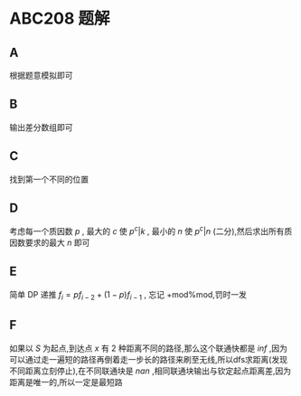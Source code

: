 # ABC208 题解

## A

根据题意模拟即可

## B

输出差分数组即可

## C

找到第一个不同的位置

## D

考虑每一个质因数 $p$ , 最大的 $c$ 使 $p^c | k$ , 最小的 $n$ 使 $p^c | n$ (二分),然后求出所有质因数要求的最大 $n$ 即可

## E

简单 DP 递推 $f_i=pf_{i-2}+(1-p)f_{i-1}$ , 忘记 +mod%mod,罚时一发

## F

如果以 $S$ 为起点,到达点 $x$ 有 $2$ 种距离不同的路径,那么这个联通快都是 $inf$ ,因为可以通过走一遍短的路径再倒着走一步长的路径来刷至无线,所以dfs求距离(发现不同距离立刻停止),在不同联通块是 $nan$ ,相同联通块输出与钦定起点距离差,因为距离是唯一的,所以一定是最短路
